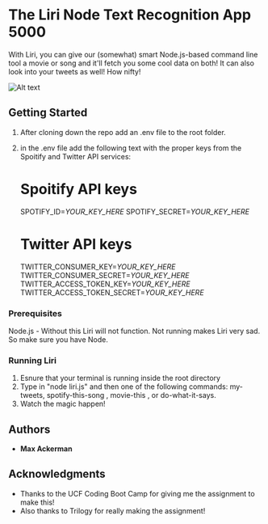 # The Liri Node Text Recognition App 5000

With Liri, you can give our (somewhat) smart Node.js-based command line tool a movie or song and it'll fetch you some cool data on both! It can also look into your tweets as well! How nifty!

![Alt text](liri-app-example.gif "Example")

## Getting Started

1) After cloning down the repo add an .env file to the root folder.
2) in the .env file add the following text with the proper keys from the Spoitify and Twitter API services:

    # Spoitify API keys

    SPOTIFY_ID=*YOUR_KEY_HERE*
    SPOTIFY_SECRET=*YOUR_KEY_HERE*

    # Twitter API keys

    TWITTER_CONSUMER_KEY=*YOUR_KEY_HERE*
    TWITTER_CONSUMER_SECRET=*YOUR_KEY_HERE*
    TWITTER_ACCESS_TOKEN_KEY=*YOUR_KEY_HERE*
    TWITTER_ACCESS_TOKEN_SECRET=*YOUR_KEY_HERE*

### Prerequisites

Node.js - Without this Liri will not function. Not running makes Liri very sad. So make sure you have Node.

### Running Liri

1) Esnure that your terminal is running inside the root directory
2) Type in "node liri.js" and then one of the following commands: my-tweets, spotify-this-song <song title>, movie-this <movie title>, or do-what-it-says.
3) Watch the magic happen!

## Authors

* **Max Ackerman**

## Acknowledgments

* Thanks to the UCF Coding Boot Camp for giving me the assignment to make this!
* Also thanks to Trilogy for really making the assignment!

